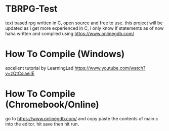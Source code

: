 # TBRPG-Test
text based rpg written in C, open source and free to use.
this project will be updated as i get more experienced in C, i only know if statements as of now haha
written and compiled using  https://www.onlinegdb.com/

# How To Compile (Windows)
excellent tutorial by LearningLad
https://www.youtube.com/watch?v=zQtCsiaeiIE

# How To Compile (Chromebook/Online)
go to https://www.onlinegdb.com/ and copy paste the contents of main.c into the editor.
hit save then hit run.
